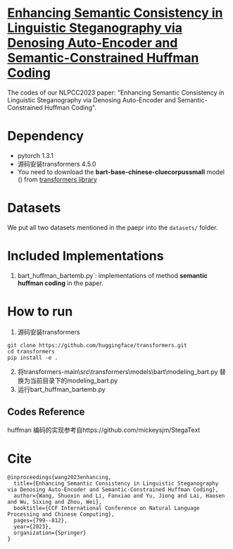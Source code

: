 # [Enhancing Semantic Consistency in Linguistic Steganography via Denosing Auto-Encoder and Semantic-Constrained Huffman Coding](https://github.com/Y-NLP/LinguisticSteganography/tree/main/NLPCC2023_SPLS-AutoEncoder#enhancing-semantic-consistency-in-linguistic-steganography-via-denosing-auto-encoder-and-semantic-constrained-huffman-coding)

The codes of our NLPCC2023 paper: "Enhancing Semantic Consistency in Linguistic Steganography via Denosing Auto-Encoder and Semantic-Constrained Huffman Coding".

# Dependency

- pytorch 1.3.1 
- 源码安装transformers 4.5.0
- You need to download the **bart-base-chinese-cluecorpussmall**  model () from [transformers library](https://huggingface.co/uer/bart-base-chinese-cluecorpussmall)

# Datasets

We put all two datasets mentioned in the paepr into the `datasets/` folder.


# Included Implementations

1. bart_huffman_bartemb.py`: implementations of method  **semantic huffman coding**  in the paper.

# How to run

1. 源码安装transformers

```
git clone https://github.com/huggingface/transformers.git
cd transformers
pip install -e .
```

2. 将transformers-main\src\transformers\models\bart\modeling_bart.py 替换为当前目录下的modeling_bart.py
3. 运行bart_huffman_bartemb.py

## Codes Reference

huffman 编码的实现参考自https://github.com/mickeysjm/StegaText

# Cite

```
@inproceedings{wang2023enhancing,
  title={Enhancing Semantic Consistency in Linguistic Steganography via Denosing Auto-Encoder and Semantic-Constrained Huffman Coding},
  author={Wang, Shuoxin and Li, Fanxiao and Yu, Jiong and Lai, Haosen and Wu, Sixing and Zhou, Wei},
  booktitle={CCF International Conference on Natural Language Processing and Chinese Computing},
  pages={799--812},
  year={2023},
  organization={Springer}
}
```